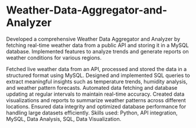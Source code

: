 # Weather-Data-Aggregator-and-Analyzer

Developed a comprehensive Weather Data Aggregator and Analyzer by fetching real-time weather data from a public API and storing it in a MySQL database. Implemented features to analyze trends and generate reports on weather conditions for various regions.

Fetched live weather data from an API, processed and stored the data in a structured format using MySQL.
Designed and implemented SQL queries to extract meaningful insights such as temperature trends, humidity analysis, and weather pattern forecasts.
Automated data fetching and database updating at regular intervals to maintain real-time accuracy.
Created data visualizations and reports to summarize weather patterns across different locations.
Ensured data integrity and optimized database performance for handling large datasets efficiently.
Skills used: Python, API integration, MySQL, Data Analysis, SQL, Data Visualization.
